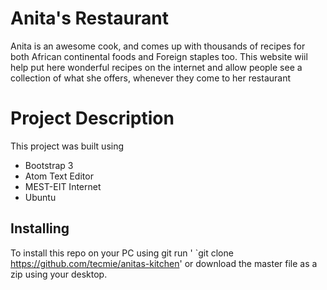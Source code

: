 # Anita's Restaurant 
Anita is an awesome cook, and comes up with thousands of recipes for both African continental foods and Foreign staples too. This website wiil help put here wonderful recipes on the internet and allow people see a collection of what she offers, whenever they come to her restaurant 

# Project Description 
This project was built using 

- Bootstrap 3
- Atom Text Editor 
- MEST-EIT Internet 
- Ubuntu


## Installing 
To install this repo on your PC using git run '
`git clone https://github.com/tecmie/anitas-kitchen'
or download the master file as a zip using your desktop. 


